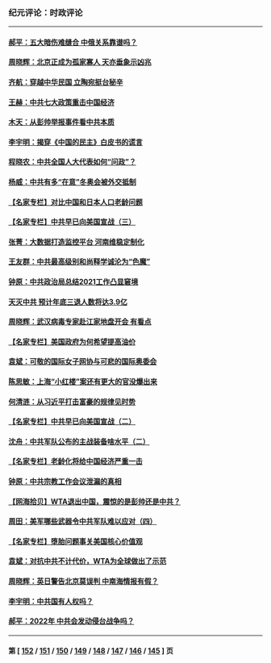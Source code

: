 ### 纪元评论：时政评论
---
#### [郝平：五大暗伤难缝合 中俄关系靠谱吗？](../../pages/nsc1025/n13424925.md) 
#### [周晓辉：北京正成为孤家寡人 天亦垂象示凶兆](../../pages/nsc1025/n13424859.md) 
#### [齐航：穿越中华民国 立陶宛挺台秘辛](../../pages/nsc1025/n13424874.md) 
#### [王赫：中共七大政策重击中国经济](../../pages/nsc1025/n13423618.md) 
#### [木天：从彭帅举报事件看中共本质](../../pages/nsc1025/n13423771.md) 
#### [李宇明：揭穿《中国的民主》白皮书的谎言](../../pages/nsc1025/n13423131.md) 
#### [程晓农：中共全国人大代表如何“问政”？](../../pages/nsc1025/n13423232.md) 
#### [杨威：中共有多“在意”冬奥会被外交抵制](../../pages/nsc1025/n13422533.md) 
#### [【名家专栏】对比中国和日本人口老龄问题](../../pages/nsc1025/n13422011.md) 
#### [【名家专栏】中共早已向美国宣战（三）](../../pages/nsc1025/n13422075.md) 
#### [张菁：大数据打造监控平台 河南维稳定制化](../../pages/nsc1025/n13422428.md) 
#### [王友群：中共最高级别和尚释学诚沦为“色魔”](../../pages/nsc1025/n13420416.md) 
#### [钟原：中共政治局总结2021工作凸显窘境](../../pages/nsc1025/n13420511.md) 
#### [天灭中共 预计年底三退人数将达3.9亿](../../pages/nsc1025/n13421120.md) 
#### [周晓辉：武汉病毒专家赴江家地盘开会 有看点](../../pages/nsc1025/n13420306.md) 
#### [【名家专栏】美国政府为何希望提高油价](../../pages/nsc1025/n13418977.md) 
#### [袁斌：可敬的国际女子网协与可悲的国际奥委会](../../pages/nsc1025/n13419562.md) 
#### [陈思敏：上海“小红楼”案还有更大的官没爆出来](../../pages/nsc1025/n13419407.md) 
#### [何清涟：从习近平打击富豪的规律见时势](../../pages/nsc1025/n13418943.md) 
#### [【名家专栏】中共早已向美国宣战（二）](../../pages/nsc1025/n13418266.md) 
#### [沈舟：中共军队公布的主战装备啥水平（二）](../../pages/nsc1025/n13418459.md) 
#### [【名家专栏】老龄化将给中国经济严重一击](../../pages/nsc1025/n13418259.md) 
#### [钟原：中共宗教工作会议泄漏的真相](../../pages/nsc1025/n13417312.md) 
#### [【网海拾贝】WTA退出中国，震惊的是彭帅还是中共？](../../pages/nsc1025/n13416575.md) 
#### [周田：美军哪些武器令中共军队难以应对（四）](../../pages/nsc1025/n13416147.md) 
#### [【名家专栏】堕胎问题事关美国核心价值观](../../pages/nsc1025/n13416925.md) 
#### [袁斌：对抗中共不计代价，WTA为全球做出了示范](../../pages/nsc1025/n13416547.md) 
#### [周晓辉：英日警告北京莫误判 中南海情报有假？](../../pages/nsc1025/n13415531.md) 
#### [李宇明：中共国有人权吗？](../../pages/nsc1025/n13415830.md) 
#### [郝平：2022年 中共会发动侵台战争吗？](../../pages/nsc1025/n13415815.md) 

---
#### 第 [ [152](./152.md) / [151](./151.md) / [150](./150.md) / [149](./149.md) / [148](./148.md) / [147](./147.md) / [146](./146.md) / [145](./145.md) ] 页
